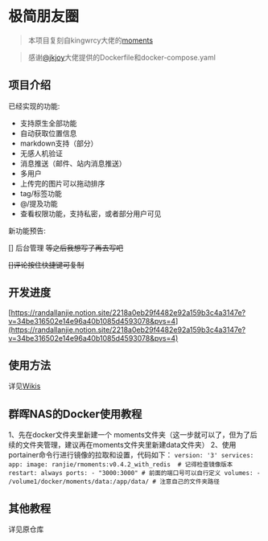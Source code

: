 # 极简朋友圈

> 本项目复刻自kingwrcy大佬的[moments](https://github.com/kingwrcy/moments)

> 感谢[@jkjoy](https://github.com/jkjoy)大佬提供的Dockerfile和docker-compose.yaml

## 项目介绍

已经实现的功能:

- 支持原生全部功能
- 自动获取位置信息
- markdown支持（部分）
- 无感人机验证
- 消息推送（邮件、站内消息推送）
- 多用户
- 上传完的图片可以拖动排序
- tag/标签功能
- @/提及功能
- 查看权限功能，支持私密，或者部分用户可见

新功能预告:

[] 后台管理 ~~等之后我想写了再去写吧~~

~~[]评论按住快捷键可复制~~

## 开发进度

[https://randallanjie.notion.site/2218a0eb29f4482e92a159b3c4a3147e?v=34be316502e14e96a40b1085d4593078&pvs=4](https://randallanjie.notion.site/2218a0eb29f4482e92a159b3c4a3147e?v=34be316502e14e96a40b1085d4593078&pvs=4)

## 使用方法

详见[Wikis](https://github.com/RandallAnjie/moments/wiki/%E4%BD%BF%E7%94%A8%E6%96%B9%E6%B3%95)

## 群晖NAS的Docker使用教程
1、先在docker文件夹里新建一个 moments文件夹（这一步就可以了，但为了后续的文件夹管理，建议再在moments文件夹里新建data文件夹）
2、使用portainer命令行进行镜像的拉取和设置，代码如下：
``
version: '3'
services:
  app:
    image: ranjie/rmoments:v0.4.2_with_redis  # 记得检查镜像版本
    restart: always
    ports:
      - "3000:3000" # 前面的端口号可以自行定义
    volumes:
      - /volume1/docker/moments/data:/app/data/ # 注意自己的文件夹路径
``

## 其他教程

详见原仓库
